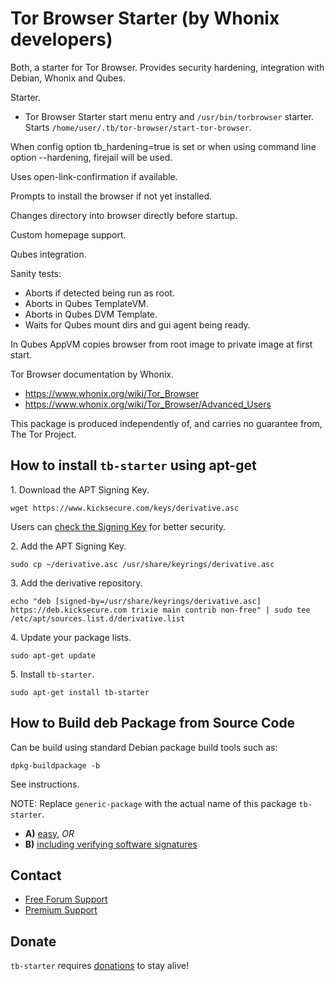 # Tor Browser Starter (by Whonix developers) #

Both, a starter for Tor Browser.
Provides security hardening, integration with Debian, Whonix and Qubes.

Starter.

- Tor Browser Starter start menu entry and `/usr/bin/torbrowser`
starter. Starts `/home/user/.tb/tor-browser/start-tor-browser`.

When config option tb_hardening=true is set or when using
command line option --hardening, firejail will be used.

Uses open-link-confirmation if available.

Prompts to install the browser if not yet installed.

Changes directory into browser directly before startup.

Custom homepage support.

Qubes integration.

Sanity tests:
- Aborts if detected being run as root.
- Aborts in Qubes TemplateVM.
- Aborts in Qubes DVM Template.
- Waits for Qubes mount dirs and gui agent being ready.

In Qubes AppVM copies browser from root image to private image at first start.

Tor Browser documentation by Whonix.

- https://www.whonix.org/wiki/Tor_Browser
- https://www.whonix.org/wiki/Tor_Browser/Advanced_Users

This package is produced independently of, and carries no guarantee from,
The Tor Project.

## How to install `tb-starter` using apt-get ##

1\. Download the APT Signing Key.

```
wget https://www.kicksecure.com/keys/derivative.asc
```

Users can [check the Signing Key](https://www.kicksecure.com/wiki/Signing_Key) for better security.

2\. Add the APT Signing Key.

```
sudo cp ~/derivative.asc /usr/share/keyrings/derivative.asc
```

3\. Add the derivative repository.

```
echo "deb [signed-by=/usr/share/keyrings/derivative.asc] https://deb.kicksecure.com trixie main contrib non-free" | sudo tee /etc/apt/sources.list.d/derivative.list
```

4\. Update your package lists.

```
sudo apt-get update
```

5\. Install `tb-starter`.

```
sudo apt-get install tb-starter
```

## How to Build deb Package from Source Code ##

Can be build using standard Debian package build tools such as:

```
dpkg-buildpackage -b
```

See instructions.

NOTE: Replace `generic-package` with the actual name of this package `tb-starter`.

* **A)** [easy](https://www.kicksecure.com/wiki/Dev/Build_Documentation/generic-package/easy), _OR_
* **B)** [including verifying software signatures](https://www.kicksecure.com/wiki/Dev/Build_Documentation/generic-package)

## Contact ##

* [Free Forum Support](https://forums.kicksecure.com)
* [Premium Support](https://www.kicksecure.com/wiki/Premium_Support)

## Donate ##

`tb-starter` requires [donations](https://www.kicksecure.com/wiki/Donate) to stay alive!
